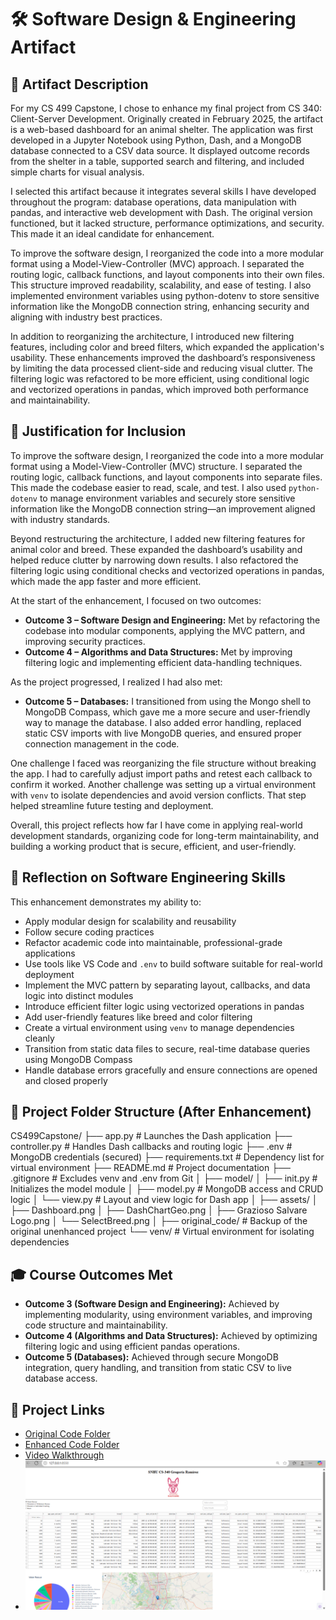 # 🛠️ Software Design & Engineering Artifact

## 📌 Artifact Description

For my CS 499 Capstone, I chose to enhance my final project from CS 340: Client-Server Development. Originally created in February 2025, the artifact is a web-based dashboard for an animal shelter. The application was first developed in a Jupyter Notebook using Python, Dash, and a MongoDB database connected to a CSV data source. It displayed outcome records from the shelter in a table, supported search and filtering, and included simple charts for visual analysis.

I selected this artifact because it integrates several skills I have developed throughout the program: database operations, data manipulation with pandas, and interactive web development with Dash. The original version functioned, but it lacked structure, performance optimizations, and security. This made it an ideal candidate for enhancement.

To improve the software design, I reorganized the code into a more modular format using a Model-View-Controller (MVC) approach. I separated the routing logic, callback functions, and layout components into their own files. This structure improved readability, scalability, and ease of testing. I also implemented environment variables using python-dotenv to store sensitive information like the MongoDB connection string, enhancing security and aligning with industry best practices.

In addition to reorganizing the architecture, I introduced new filtering features, including color and breed filters, which expanded the application's usability. These enhancements improved the dashboard’s responsiveness by limiting the data processed client-side and reducing visual clutter. The filtering logic was refactored to be more efficient, using conditional logic and vectorized operations in pandas, which improved both performance and maintainability.

## 📎 Justification for Inclusion

To improve the software design, I reorganized the code into a more modular format using a Model-View-Controller (MVC) structure. I separated the routing logic, callback functions, and layout components into separate files. This made the codebase easier to read, scale, and test. I also used `python-dotenv` to manage environment variables and securely store sensitive information like the MongoDB connection string—an improvement aligned with industry standards.

Beyond restructuring the architecture, I added new filtering features for animal color and breed. These expanded the dashboard’s usability and helped reduce clutter by narrowing down results. I also refactored the filtering logic using conditional checks and vectorized operations in pandas, which made the app faster and more efficient.

At the start of the enhancement, I focused on two outcomes:

- **Outcome 3 – Software Design and Engineering:** Met by refactoring the codebase into modular components, applying the MVC pattern, and improving security practices.
- **Outcome 4 – Algorithms and Data Structures:** Met by improving filtering logic and implementing efficient data-handling techniques.

As the project progressed, I realized I had also met:

- **Outcome 5 – Databases:** I transitioned from using the Mongo shell to MongoDB Compass, which gave me a more secure and user-friendly way to manage the database. I also added error handling, replaced static CSV imports with live MongoDB queries, and ensured proper connection management in the code.

One challenge I faced was reorganizing the file structure without breaking the app. I had to carefully adjust import paths and retest each callback to confirm it worked. Another challenge was setting up a virtual environment with `venv` to isolate dependencies and avoid version conflicts. That step helped streamline future testing and deployment.

Overall, this project reflects how far I have come in applying real-world development standards, organizing code for long-term maintainability, and building a working product that is secure, efficient, and user-friendly.

## 🧠 Reflection on Software Engineering Skills

This enhancement demonstrates my ability to:

- Apply modular design for scalability and reusability
- Follow secure coding practices
- Refactor academic code into maintainable, professional-grade applications
- Use tools like VS Code and `.env` to build software suitable for real-world deployment
- Implement the MVC pattern by separating layout, callbacks, and data logic into distinct modules
- Introduce efficient filter logic using vectorized operations in pandas
- Add user-friendly features like breed and color filtering
- Create a virtual environment using `venv` to manage dependencies cleanly
- Transition from static data files to secure, real-time database queries using MongoDB Compass
- Handle database errors gracefully and ensure connections are opened and closed properly

## 📁 Project Folder Structure (After Enhancement)

CS499Capstone/
├── app.py # Launches the Dash application
├── controller.py # Handles Dash callbacks and routing logic
├── .env # MongoDB credentials (secured)
├── requirements.txt # Dependency list for virtual environment
├── README.md # Project documentation
├── .gitignore # Excludes venv and .env from Git
│
├── model/
│ ├── init.py # Initializes the model module
│ ├── model.py # MongoDB access and CRUD logic
│ └── view.py # Layout and view logic for Dash app
│
├── assets/
│ ├── Dashboard.png
│ ├── DashChartGeo.png
│ ├── Grazioso Salvare Logo.png
│ └── SelectBreed.png
│
├── original_code/ # Backup of the original unenhanced project
└── venv/ # Virtual environment for isolating dependencies


## 🎓 Course Outcomes Met

- **Outcome 3 (Software Design and Engineering):** Achieved by implementing modularity, using environment variables, and improving code structure and maintainability.
- **Outcome 4 (Algorithms and Data Structures):** Achieved by optimizing filtering logic and using efficient pandas operations.
- **Outcome 5 (Databases):** Achieved through secure MongoDB integration, query handling, and transition from static CSV to live database access.

## 🔗 Project Links

- [Original Code Folder](./original_code)
- [Enhanced Code Folder](./enhanced_code)
- [Video Walkthrough](https://www.youtube.com/embed/NTrtEVuawBM)
- ![Screenshot](https://github.com/GregoriaRamirez/CS-499-Capstone/raw/main/data/Animal_Shelter_Dashboard.png)



